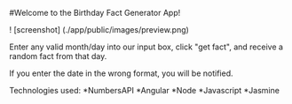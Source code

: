 #Welcome to the Birthday Fact Generator App!

! [screenshot] (./app/public/images/preview.png)

Enter any valid month/day into our input box, click "get fact", and receive a random fact from that day.

If you enter the date in the wrong format, you will be notified.  

Technologies used:
*NumbersAPI
*Angular
*Node
*Javascript
*Jasmine
